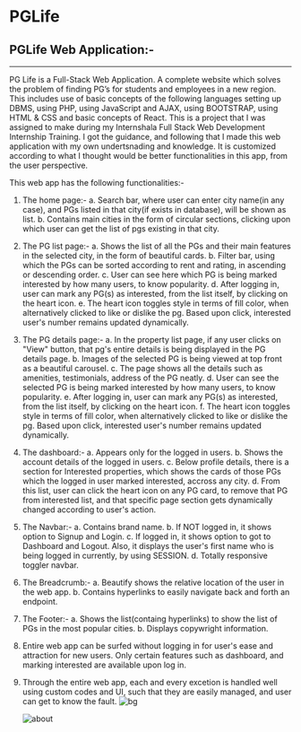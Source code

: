 # PGLife
PGLife Web Application:-	 
--------------------------------------------------------------------------------------------------
--------------------------------------------------------------------------------------------------

PG Life is a Full-Stack Web Application. A complete website which solves the problem of finding PG’s for students and employees in a new region. This includes use of basic concepts of the following languages setting up DBMS, using PHP, using JavaScript and AJAX, using BOOTSTRAP, using HTML & CSS and basic concepts of React. This is a project that I was assigned to make during my Internshala Full Stack Web Development Internship Training. I got the guidance, and following that
I made this web application with my own undertsnading and knowledge. It is customized according to
what I thought would be better functionalities in this app, from the user perspective.

This web app has the following functionalities:-

1. The home page:-
	a. Search bar, where user can enter city name(in any case), and PGs listed in that city(if exists in database), will be shown as list.
	b. Contains main cities in the form of circular sections, clicking upon which user can get the list of pgs existing in that city.

2. The PG list page:-
	a. Shows the list of all the PGs and their main features in the selected city, in the form of beautiful cards.
	b. Filter bar, using which the PGs can be sorted according to rent and rating, in ascending or descending order.
	c. User can see here which PG is being marked interested by how many users, to know popularity.
	d. After logging in, user can mark any PG(s) as interested, from the list itself, by clicking on the heart icon.
	e. The heart icon toggles style in terms of fill color, when alternatively clicked to like or dislike the pg. Based upon click, interested user's number remains updated dynamically.

3. The PG details page:-
	a. In the property list page, if any user clicks on "View" button, that pg's entire details is being displayed in the PG details page.
	b. Images of the selected PG is being viewed at top front as a beautiful carousel.
	c. The page shows all the details such as amenities, testimonials, address of the PG neatly.
	d. User can see the selected PG is being marked interested by how many users, to know popularity.
	e. After logging in, user can mark any PG(s) as interested, from the list itself, by clicking on the heart icon.
	f. The heart icon toggles style in terms of fill color, when alternatively clicked to like or dislike the pg. Based upon click, interested user's number remains updated dynamically.

4. The dashboard:-
	a. Appears only for the logged in users.
	b. Shows the account details of the logged in users.
	c. Below profile details, there is a section for Interested properties, which shows the cards of those PGs which the logged in user marked interested, accross any city.
	d. From this list, user can click the heart icon on any PG card, to remove that PG from interested list, and that specific page section gets dynamically changed according to user's action.

5. The Navbar:-
	a. Contains brand name.
	b. If NOT logged in, it shows option to Signup and Login.
	c. If logged in, it shows option to got to Dashboard and Logout. Also, it displays the user's first name who is being logged in currently, by using SESSION.
	d. Totally responsive toggler navbar.

6. The Breadcrumb:-
	a. Beautify shows the relative location of the user in the web app.
	b. Contains hyperlinks to easily navigate back and forth an endpoint.

7. The Footer:-
	a. Shows the list(containg hyperlinks) to show the list of PGs in the most popular cities.
	b. Displays copywright information.

8. Entire web app can be surfed without logging in for user's ease and attraction for new users. Only 	certain features such as dashboard, and marking interested are available upon log in.

9. Through the entire web app, each and every excetion is handled well using custom codes and UI, such that they are easily managed, and user can get to know the fault.
    ![bg](https://github.com/user-attachments/assets/58c4eff2-0c2e-44d3-8f04-b49fa052e54f)
   
   ![about](https://github.com/user-attachments/assets/b8660a4e-b221-428d-a40b-142aa65604da)


